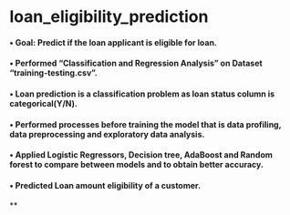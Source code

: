 # loan_eligibility_prediction
#### •	Goal: Predict if the loan applicant is eligible for loan.
#### •	Performed “Classification and Regression Analysis” on Dataset “training-testing.csv”. 
#### •	Loan prediction is a classification problem as loan status column is categorical(Y/N).
#### •	Performed processes before training the model that is data profiling, data preprocessing and exploratory data analysis. 
#### •	Applied Logistic Regressors, Decision tree, AdaBoost and Random forest to compare between models and to obtain better accuracy.
#### •	Predicted Loan amount eligibility of a customer.
**
